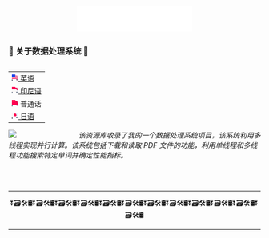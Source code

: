 <div align="center">
  <img src="/assets/header_hello-albesta_github_profile_cn.svg" alt="❤️大家好，我叫丹尼尔-D-阿尔贝斯塔（Daniel D. Albesta）。我是来自印度尼西亚的数据爱好者。爱你们 XOXO。❤️">
</div>

### 🤯 关于数据处理系统 🤯

<div align="right">
  <table align="right">
   <tr><td><a href="/README.md"><img src="/assets/us_flag.png" height="13"> 英语</td></tr>
   <tr><td><a href="/additional_langs/README_id.md"><img src="/assets/id_flag.png" height="13"> 印尼语</a></td></tr>
   <tr><td><img src="/assets/cn_flag.png" height="13"> 普通话</td></tr>
   <tr><td><a href="/additional_langs/README_jp.md"><img src="/assets/jp_flag.png" height="13"> 日语</a></td></tr>
  </table>

  <br>
</div>

<div>
  <img align="left" src="https://media.giphy.com/media/2dbneNWq1fPEcNbuDC/giphy.gif" width="140">

  <p align="left">
    <br>
    <em>该资源库收录了我的一个数据处理系统项目，该系统利用多线程实现并行计算。该系统包括下载和读取 PDF 文件的功能，利用单线程和多线程功能搜索特定单词并确定性能指标。</em>
  </p>
</div>

<br>
<br>

---

<div align="center">
  ⏬🗃️🛠️🛢️⏬🗃️🛠️🛢️⏬🗃️🛠️🛢️⏬🗃️🛠️🛢️⏬🗃️🛠️🛢️⏬🗃️🛠️🛢️⏬🗃️🛠️🛢️⏬🗃️🛠️🛢️⏬🗃️🛠️🛢️⏬🗃️🛠️🛢️⏬🗃️🛠️🛢️⏬🗃️🛠️🛢️
</div>

---
